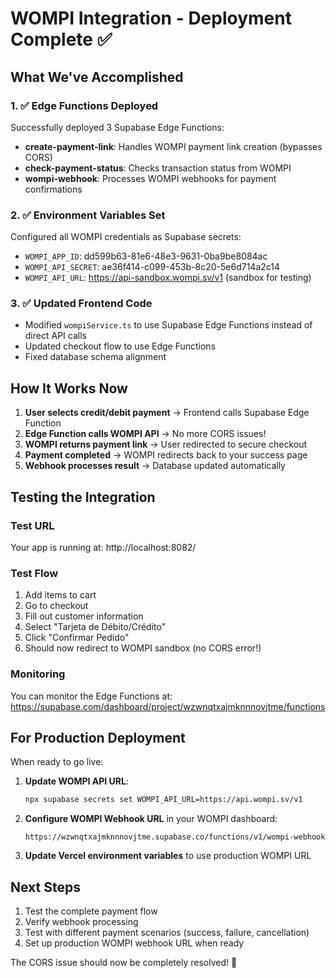 # WOMPI Integration - Deployment Complete ✅

## What We've Accomplished

### 1. ✅ Edge Functions Deployed
Successfully deployed 3 Supabase Edge Functions:
- **create-payment-link**: Handles WOMPI payment link creation (bypasses CORS)
- **check-payment-status**: Checks transaction status from WOMPI
- **wompi-webhook**: Processes WOMPI webhooks for payment confirmations

### 2. ✅ Environment Variables Set
Configured all WOMPI credentials as Supabase secrets:
- `WOMPI_APP_ID`: dd599b63-81e6-48e3-9631-0ba9be8084ac
- `WOMPI_API_SECRET`: ae36f414-c099-453b-8c20-5e6d714a2c14
- `WOMPI_API_URL`: https://api-sandbox.wompi.sv/v1 (sandbox for testing)

### 3. ✅ Updated Frontend Code
- Modified `wompiService.ts` to use Supabase Edge Functions instead of direct API calls
- Updated checkout flow to use Edge Functions
- Fixed database schema alignment

## How It Works Now

1. **User selects credit/debit payment** → Frontend calls Supabase Edge Function
2. **Edge Function calls WOMPI API** → No more CORS issues!
3. **WOMPI returns payment link** → User redirected to secure checkout
4. **Payment completed** → WOMPI redirects back to your success page
5. **Webhook processes result** → Database updated automatically

## Testing the Integration

### Test URL
Your app is running at: http://localhost:8082/

### Test Flow
1. Add items to cart
2. Go to checkout
3. Fill out customer information
4. Select "Tarjeta de Débito/Crédito"
5. Click "Confirmar Pedido"
6. Should now redirect to WOMPI sandbox (no CORS error!)

### Monitoring
You can monitor the Edge Functions at:
https://supabase.com/dashboard/project/wzwnqtxajmknnnovjtme/functions

## For Production Deployment

When ready to go live:

1. **Update WOMPI API URL**:
   ```bash
   npx supabase secrets set WOMPI_API_URL=https://api.wompi.sv/v1
   ```

2. **Configure WOMPI Webhook URL** in your WOMPI dashboard:
   ```
   https://wzwnqtxajmknnnovjtme.supabase.co/functions/v1/wompi-webhook
   ```

3. **Update Vercel environment variables** to use production WOMPI URL

## Next Steps

1. Test the complete payment flow
2. Verify webhook processing
3. Test with different payment scenarios (success, failure, cancellation)
4. Set up production WOMPI webhook URL when ready

The CORS issue should now be completely resolved! 🎉
